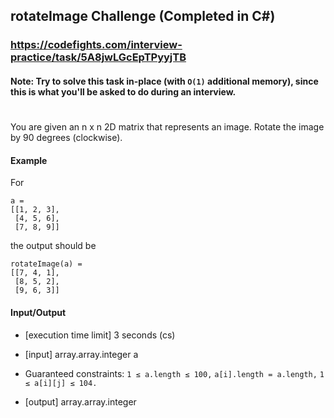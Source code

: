 ﻿## rotateImage Challenge (Completed in C#)
### https://codefights.com/interview-practice/task/5A8jwLGcEpTPyyjTB
#### Note: Try to solve this task in-place (with ```O(1)``` additional memory), since this is what you'll be asked to do during an interview.
#
You are given an n x n 2D matrix that represents an image. Rotate the image by 90 degrees (clockwise).

#### Example

For
```
a =
[[1, 2, 3],
 [4, 5, 6],
 [7, 8, 9]]
```
the output should be
```
rotateImage(a) =
[[7, 4, 1],
 [8, 5, 2],
 [9, 6, 3]]
```
#### Input/Output

- [execution time limit] 3 seconds (cs)

- [input] array.array.integer a

- Guaranteed constraints:
```1 ≤ a.length ≤ 100,```
```a[i].length = a.length,```
```1 ≤ a[i][j] ≤ 104.```

- [output] array.array.integer